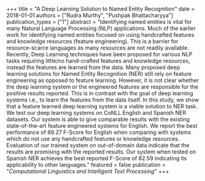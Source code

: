 +++
title = "A Deep Learning Solution to Named Entity Recognition"
date = 2018-01-01
authors = ["Rudra Murthy", "Pushpak Bhattacharyya"]
publication_types = ["1"]
abstract = "Identifying named entities is vital for many Natural Language Processing (NLP) applications. Much of the earlier work for identifying named entities focused on using handcrafted features and knowledge resources (feature engineering). This is a barrier for resource-scarce languages as many resources are not readily available. Recently, Deep Learning techniques have been proposed for various NLP tasks requiring little/no hand-crafted features and knowledge resources, instead the features are learned from the data. Many proposed deep learning solutions for Named Entity Recognition (NER) still rely on feature engineering as opposed to feature learning. However, it is not clear whether the deep learning system or the engineered features are responsible for the positive results reported. This is in contrast with the goal of deep learning systems i.e., to learn the features from the data itself. In this study, we show that a feature learned deep learning system is a viable solution to NER task. We test our deep learning systems on CoNLL English and Spanish NER datasets. Our system is able to give comparable results with the existing state-of-the-art feature engineered systems for English. We report the best performance of 89.27 F-Score for English when comparing with systems which do not use any handcrafted features or knowledge resources. Evaluation of our trained system on out-of-domain data indicate that the results are promising with the reported results. Our system when tested on Spanish NER achieves the best reported F-Score of 82.59 indicating its applicability to other languages."
featured = false
publication = "*Computational Linguistics and Intelligent Text Processing*"
+++


